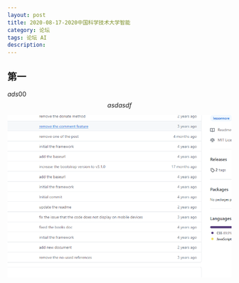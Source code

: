 ```yaml
---
layout: post
title: 2020-08-17-2020中国科学技术大学智能
category: 论坛
tags: 论坛 AI 
description: 
---
```




## 第一


$ads00$
$$asdasdf$$

![enter description here](https://raw.githubusercontent.com/ZhaoKangkang0572/imgbed/master/小书匠/1598256281485.png)
